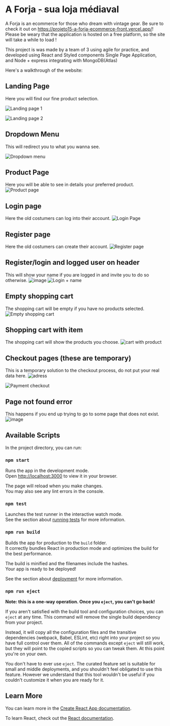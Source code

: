 # A Forja - sua loja médiaval

A Forja is an ecommerce for those who dream with vintage gear. Be sure to check it out on https://projeto15-a-forja-ecommerce-front.vercel.app/! 
Please be weary that the application is hosted on a free platform, so the site will take a while to load !

This project is was made by a team of 3 using agile for practice, and developed using React and Styled components Single Page Application, and Node + express integrating with MongoDB(Atlas)

Here's a walkthrough of the website:

## Landing Page
Here you will find our fine product selection.

![Landing page 1](https://github.com/oigorholanda/projeto15-a-forja-ecommerce-front/assets/50275359/e90896ff-317f-4213-bc23-e828c43a2586)

![Landing page 2](https://github.com/oigorholanda/projeto15-a-forja-ecommerce-front/assets/50275359/63569db7-1bf9-4287-8710-085000ab5663)

## Dropdown Menu
This will redirect you to what you wanna see. 

![Dropdown menu](https://github.com/oigorholanda/projeto15-a-forja-ecommerce-front/assets/50275359/a146d4e9-cc28-480a-8da6-afc806724186)

## Product Page
Here you will be able to see in details your preferred product.
![Product page](https://github.com/oigorholanda/projeto15-a-forja-ecommerce-front/assets/50275359/1d226c65-dff1-49c2-8654-a4b406cf6b28)


## Login page
Here the old costumers can log into their account.
![Login Page](https://github.com/oigorholanda/projeto15-a-forja-ecommerce-front/assets/50275359/3580f90c-1170-440e-ba6f-28cc765ffa4e)

## Register page
Here the old costumers can create their account.
![Register page](https://github.com/oigorholanda/projeto15-a-forja-ecommerce-front/assets/50275359/341de114-e69d-49c7-a220-e069644b2fd0)

## Register/login and logged user on header
This will show your name if you are logged in and invite you to do so otherwise.
![image](https://github.com/oigorholanda/projeto15-a-forja-ecommerce-front/assets/50275359/dae5d5d3-ce97-4875-9acf-741e3aca5af5) ![Login + name](https://github.com/oigorholanda/projeto15-a-forja-ecommerce-front/assets/50275359/bb419c85-a3eb-4db1-9069-e3f0036abe42)


## Empty shopping cart
The shopping cart will be empty if you have no products selected.
![Empty shopping cart](https://github.com/oigorholanda/projeto15-a-forja-ecommerce-front/assets/50275359/c3992e5a-32da-4c2e-8a0e-4cced346d798)

## Shopping cart with item
The shopping cart will show the products you choose.
![cart with product](https://github.com/oigorholanda/projeto15-a-forja-ecommerce-front/assets/50275359/44f885f5-cd97-49ad-b88f-f6f4362c865c)

## Checkout pages (these are temporary)
This is a temporary solution to the checkout process, do not put your real data here.
![adress](https://github.com/oigorholanda/projeto15-a-forja-ecommerce-front/assets/50275359/019c0ead-5c65-47f4-a5b5-b8ee7a8d0853)

![Payment checkout](https://github.com/oigorholanda/projeto15-a-forja-ecommerce-front/assets/50275359/4ef9c30f-8a74-41b7-9f7e-b5fa8cd0d174)


## Page not found error
This happens if you end up trying to go to some page that does not exist. 
![image](https://github.com/oigorholanda/projeto15-a-forja-ecommerce-front/assets/50275359/bf81239c-52f4-4967-a612-81c06252ccc2)




## Available Scripts

In the project directory, you can run:

### `npm start`

Runs the app in the development mode.\
Open [http://localhost:3000](http://localhost:3000) to view it in your browser.

The page will reload when you make changes.\
You may also see any lint errors in the console.

### `npm test`

Launches the test runner in the interactive watch mode.\
See the section about [running tests](https://facebook.github.io/create-react-app/docs/running-tests) for more information.

### `npm run build`

Builds the app for production to the `build` folder.\
It correctly bundles React in production mode and optimizes the build for the best performance.

The build is minified and the filenames include the hashes.\
Your app is ready to be deployed!

See the section about [deployment](https://facebook.github.io/create-react-app/docs/deployment) for more information.

### `npm run eject`

**Note: this is a one-way operation. Once you `eject`, you can't go back!**

If you aren't satisfied with the build tool and configuration choices, you can `eject` at any time. This command will remove the single build dependency from your project.

Instead, it will copy all the configuration files and the transitive dependencies (webpack, Babel, ESLint, etc) right into your project so you have full control over them. All of the commands except `eject` will still work, but they will point to the copied scripts so you can tweak them. At this point you're on your own.

You don't have to ever use `eject`. The curated feature set is suitable for small and middle deployments, and you shouldn't feel obligated to use this feature. However we understand that this tool wouldn't be useful if you couldn't customize it when you are ready for it.

## Learn More

You can learn more in the [Create React App documentation](https://facebook.github.io/create-react-app/docs/getting-started).

To learn React, check out the [React documentation](https://reactjs.org/).
